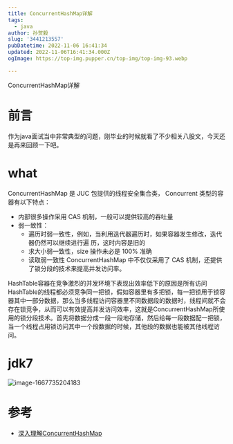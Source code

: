 ```yaml
---
title: ConcurrentHashMap详解
tags:
  - java
author: 孙贺毅
slug: '3441213557'
pubDatetime: 2022-11-06 16:41:34
updated: 2022-11-06T16:41:34.000Z
ogImage: https://top-img.pupper.cn/top-img/top-img-93.webp

---
```


ConcurrentHashMap详解

<!-- more -->

# 前言
作为java面试当中非常典型的问题，刚毕业的时候就看了不少相关八股文，今天还是再来回顾一下吧。

# what

ConcurrentHashMap 是 JUC 包提供的线程安全集合类， Concurrent 类型的容器有以下特点：

- 内部很多操作采用 CAS 机制，一般可以提供较高的吞吐量
- 弱一致性：
	- 遍历时弱一致性，例如，当利用迭代器遍历时，如果容器发生修改，迭代器仍然可以继续进行遍 历，这时内容是旧的
	- 求大小弱一致性，size 操作未必是 100% 准确
	- 读取弱一致性
	ConcurrentHashMap 中不仅仅采用了 CAS 机制，还提供了锁分段的技术来提高并发访问率。

HashTable容器在竞争激烈的并发环境下表现出效率低下的原因是所有访问HashTable的线程都必须竞争同一把锁，假如容器里有多把锁，每一把锁用于锁容器其中一部分数据，那么当多线程访问容器里不同数据段的数据时，线程间就不会存在锁竞争，从而可以有效提高并发访问效率，这就是ConcurrentHashMap所使用的锁分段技术。首先将数据分成一段一段地存储，然后给每一段数据配一把锁，当一个线程占用锁访问其中一个段数据的时候，其他段的数据也能被其他线程访问。

# jdk7

![image-1667735204183](https://shyblog.oss-cn-beijing.aliyuncs.com/img/image-1667735204183.png)

# 参考
- [深入理解ConcurrentHashMap](https://mvbbb.cn/concurrenthashmap-deepunderstanding/)
